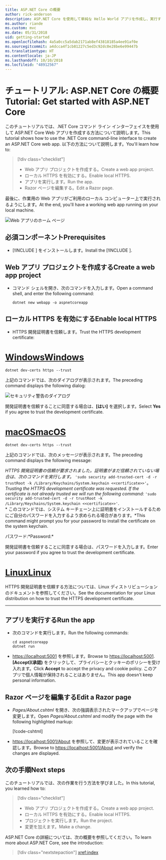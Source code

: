 ```yaml
---
title: ASP.NET Core の概要
author: rick-anderson
description: ASP.NET Core を使用して単純な Hello World アプリを作成し、実行する簡単なチュートリアルです。
ms.author: riande
ms.custom: mvc
ms.date: 05/31/2018
uid: getting-started
ms.openlocfilehash: 4a5a0cc5a5dab2171ab8ef43818185a4ee91af0e
ms.sourcegitcommit: a4dcca4f1cb81227c5ed3c92dc0e28be6e99447b
ms.translationtype: HT
ms.contentlocale: ja-JP
ms.lasthandoff: 10/10/2018
ms.locfileid: "48912567"
---
```

# <a name="tutorial-get-started-with-aspnet-core"></a><span data-ttu-id="53d29-103">チュートリアル: ASP.NET Core の概要</span><span class="sxs-lookup"><span data-stu-id="53d29-103">Tutorial: Get started with ASP.NET Core</span></span>

<span data-ttu-id="53d29-104">このチュートリアルでは、.NET Core コマンド ライン インターフェイスを使用して ASP.NET Core Web アプリを作成する方法について説明します。</span><span class="sxs-lookup"><span data-stu-id="53d29-104">This tutorial shows how to use the .NET Core command-line interface to create an ASP.NET Core web app.</span></span> <span data-ttu-id="53d29-105">以下の方法について説明します。</span><span class="sxs-lookup"><span data-stu-id="53d29-105">You'll learn how to:</span></span>

> [!div class="checklist"]
> * <span data-ttu-id="53d29-106">Web アプリ プロジェクトを作成する。</span><span class="sxs-lookup"><span data-stu-id="53d29-106">Create a web app project.</span></span>
> * <span data-ttu-id="53d29-107">ローカル HTTPS を有効にする。</span><span class="sxs-lookup"><span data-stu-id="53d29-107">Enable local HTTPS.</span></span>
> * <span data-ttu-id="53d29-108">アプリを実行します。</span><span class="sxs-lookup"><span data-stu-id="53d29-108">Run the app.</span></span>
> * <span data-ttu-id="53d29-109">Razor ページを編集する。</span><span class="sxs-lookup"><span data-stu-id="53d29-109">Edit a Razor page.</span></span>

<span data-ttu-id="53d29-110">最後に、作業用の Web アプリがご利用のローカル コンピューター上で実行されるようにします。</span><span class="sxs-lookup"><span data-stu-id="53d29-110">At the end, you'll have a working web app running on your local machine.</span></span>

![Web アプリのホーム ページ](_static/home-page.png)


## <a name="prerequisites"></a><span data-ttu-id="53d29-112">必須コンポーネント</span><span class="sxs-lookup"><span data-stu-id="53d29-112">Prerequisites</span></span>

* <span data-ttu-id="53d29-113">[!INCLUDE [](~/includes/2.1-SDK.md)] をインストールします。</span><span class="sxs-lookup"><span data-stu-id="53d29-113">Install the [!INCLUDE [](~/includes/2.1-SDK.md)].</span></span>

## <a name="create-a-web-app-project"></a><span data-ttu-id="53d29-114">Web アプリ プロジェクトを作成する</span><span class="sxs-lookup"><span data-stu-id="53d29-114">Create a web app project</span></span>

* <span data-ttu-id="53d29-115">コマンド シェルを開き、次のコマンドを入力します。</span><span class="sxs-lookup"><span data-stu-id="53d29-115">Open a command shell, and enter the following command:</span></span>

   ```console
   dotnet new webapp -o aspnetcoreapp
   ```

## <a name="enable-local-https"></a><span data-ttu-id="53d29-116">ローカル HTTPS を有効にする</span><span class="sxs-lookup"><span data-stu-id="53d29-116">Enable local HTTPS</span></span>

* <span data-ttu-id="53d29-117">HTTPS 開発証明書を信頼します。</span><span class="sxs-lookup"><span data-stu-id="53d29-117">Trust the HTTPS development certificate:</span></span>

# <a name="windowstabwindows"></a>[<span data-ttu-id="53d29-118">Windows</span><span class="sxs-lookup"><span data-stu-id="53d29-118">Windows</span></span>](#tab/windows)

  ```console
  dotnet dev-certs https --trust
  ```

  <span data-ttu-id="53d29-119">上記のコマンドでは、次のダイアログが表示されます。</span><span class="sxs-lookup"><span data-stu-id="53d29-119">The preceding command displays the following dialog:</span></span>

  ![セキュリティ警告のダイアログ](_static/cert.png)

  <span data-ttu-id="53d29-121">開発証明書を信頼することに同意する場合は、**[はい]** を選択します。</span><span class="sxs-lookup"><span data-stu-id="53d29-121">Select **Yes** if you agree to trust the development certificate.</span></span>

# <a name="macostabmacos"></a>[<span data-ttu-id="53d29-122">macOS</span><span class="sxs-lookup"><span data-stu-id="53d29-122">macOS</span></span>](#tab/macos)

  ```console
  dotnet dev-certs https --trust
  ```

  <span data-ttu-id="53d29-123">上記のコマンドでは、次のメッセージが表示されます。</span><span class="sxs-lookup"><span data-stu-id="53d29-123">The preceding command displays the following message:</span></span>

  <span data-ttu-id="53d29-124">*HTTPS 開発証明書の信頼が要求されました。証明書がまだ信頼されていない場合は、次のコマンドを実行します。* `'sudo security add-trusted-cert -d -r trustRoot -k /Library/Keychains/System.keychain <<certificate>>'`。</span><span class="sxs-lookup"><span data-stu-id="53d29-124">*Trusting the HTTPS development certificate was requested. If the certificate is not already trusted we will run the following command:* `'sudo security add-trusted-cert -d -r trustRoot -k /Library/Keychains/System.keychain <<certificate>>'`.</span></span>  
  <span data-ttu-id="53d29-125">\* このコマンドでは、システム キーチェーン上に証明書をインストールするためにご自分のパスワードを入力するよう求められる場合があります。</span><span class="sxs-lookup"><span data-stu-id="53d29-125">\*This command might prompt you for your password to install the certificate on the system keychain.</span></span>
  
  <span data-ttu-id="53d29-126">パスワード:\*</span><span class="sxs-lookup"><span data-stu-id="53d29-126">Password:\*</span></span>

  <span data-ttu-id="53d29-127">開発証明書を信頼することに同意する場合は、パスワードを入力します。</span><span class="sxs-lookup"><span data-stu-id="53d29-127">Enter your password if you agree to trust the development certificate.</span></span>

# <a name="linuxtablinux"></a>[<span data-ttu-id="53d29-128">Linux</span><span class="sxs-lookup"><span data-stu-id="53d29-128">Linux</span></span>](#tab/linux)

  <span data-ttu-id="53d29-129">HTTPS 開発証明書を信頼する方法については、Linux ディストリビューションのドキュメントを参照してください。</span><span class="sxs-lookup"><span data-stu-id="53d29-129">See the documentation for your Linux distribution on how to trust the HTTPS development certificate.</span></span>
   
---

## <a name="run-the-app"></a><span data-ttu-id="53d29-130">アプリを実行する</span><span class="sxs-lookup"><span data-stu-id="53d29-130">Run the app</span></span>

* <span data-ttu-id="53d29-131">次のコマンドを実行します。</span><span class="sxs-lookup"><span data-stu-id="53d29-131">Run the following commands:</span></span>

   ```console
   cd aspnetcoreapp
   dotnet run
   ```

* <span data-ttu-id="53d29-132">[https://localhost:5001](https://localhost:5001) を参照します。</span><span class="sxs-lookup"><span data-stu-id="53d29-132">Browse to [https://localhost:5001](https://localhost:5001).</span></span> <span data-ttu-id="53d29-133">**[Accept]\(承認\)** をクリックして、プライバシーとクッキーのポリシーを受け入れます。</span><span class="sxs-lookup"><span data-stu-id="53d29-133">Click **Accept** to accept the privacy and cookie policy.</span></span> <span data-ttu-id="53d29-134">このアプリで個人情報が保持されることはありません。</span><span class="sxs-lookup"><span data-stu-id="53d29-134">This app doesn't keep personal information.</span></span>

## <a name="edit-a-razor-page"></a><span data-ttu-id="53d29-135">Razor ページを編集する</span><span class="sxs-lookup"><span data-stu-id="53d29-135">Edit a Razor page</span></span>

* <span data-ttu-id="53d29-136">*Pages/About.cshtml* を開き、次の強調表示されたマークアップでページを変更します。</span><span class="sxs-lookup"><span data-stu-id="53d29-136">Open *Pages/About.cshtml* and modify the page with the following highlighted markup:</span></span>

   [!code-cshtml[](sample/getting-started/about.cshtml?highlight=9)]

* <span data-ttu-id="53d29-137">[https://localhost:5001/About](https://localhost:5001/About) を参照して、変更が表示されていることを確認します。</span><span class="sxs-lookup"><span data-stu-id="53d29-137">Browse to [https://localhost:5001/About](https://localhost:5001/About) and verify the changes are displayed.</span></span>

## <a name="next-steps"></a><span data-ttu-id="53d29-138">次の手順</span><span class="sxs-lookup"><span data-stu-id="53d29-138">Next steps</span></span>

<span data-ttu-id="53d29-139">このチュートリアルでは、次の作業を行う方法を学びました。</span><span class="sxs-lookup"><span data-stu-id="53d29-139">In this tutorial, you learned how to:</span></span>

> [!div class="checklist"]
> * <span data-ttu-id="53d29-140">Web アプリ プロジェクトを作成する。</span><span class="sxs-lookup"><span data-stu-id="53d29-140">Create a web app project.</span></span>
> * <span data-ttu-id="53d29-141">ローカル HTTPS を有効にする。</span><span class="sxs-lookup"><span data-stu-id="53d29-141">Enable local HTTPS.</span></span>
> * <span data-ttu-id="53d29-142">プロジェクトを実行します。</span><span class="sxs-lookup"><span data-stu-id="53d29-142">Run the project.</span></span>
> * <span data-ttu-id="53d29-143">変更を加えます。</span><span class="sxs-lookup"><span data-stu-id="53d29-143">Make a change.</span></span>

<span data-ttu-id="53d29-144">ASP.NET Core の詳細については、次の概要を参照してください。</span><span class="sxs-lookup"><span data-stu-id="53d29-144">To learn more about ASP.NET Core, see the introduction:</span></span>

> [!div class="nextstepaction"]
> <xref:index>
